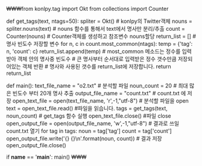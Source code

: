 ₩₩₩from konlpy.tag import Okt
from collections import Counter
 
 
def get_tags(text, ntags=50):
    spliter = Okt()
    # konlpy의 Twitter객체
    nouns = spliter.nouns(text)
    # nouns 함수를 통해서 text에서 명사만 분리/추출
    count = Counter(nouns)
    # Counter객체를 생성하고 참조변수 nouns할당
    return_list = []  # 명사 빈도수 저장할 변수
    for n, c in count.most_common(ntags):
        temp = {'tag': n, 'count': c}
        return_list.append(temp)
    # most_common 메소드는 정수를 입력받아 객체 안의 명사중 빈도수
    # 큰 명사부터 순서대로 입력받은 정수 갯수만큼 저장되어있는 객체 반환
    # 명사와 사용된 갯수를 return_list에 저장합니다.
    return return_list
 
 
def main():
    text_file_name = "o2.txt"
    # 분석할 파일
    noun_count = 20
    # 최대 많은 빈도수 부터 20개 명사 추출
    output_file_name = "count.txt"
    # count.txt 에 저장
    open_text_file = open(text_file_name, 'r',-1,"utf-8")
    # 분석할 파일을 open 
    text = open_text_file.read() #파일을 읽습니다.
    tags = get_tags(text, noun_count) # get_tags 함수 실행
    open_text_file.close()   #파일 close
    open_output_file = open(output_file_name, 'w',-1,"utf-8")
    # 결과로 쓰일 count.txt 열기
    for tag in tags:
        noun = tag['tag']
        count = tag['count']
        open_output_file.write('{} {}\n'.format(noun, count))
    # 결과 저장
    open_output_file.close() 
 
if __name__ == '__main__':
    main()
    ₩₩₩
